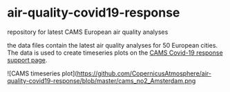 # air-quality-covid19-response

repository for latest CAMS European air quality analyses

the data files contain the latest air quality analyses for 50 European cities. The data is used to create timeseries plots on the [CAMS Covid-19 response support page](https://atmosphere.copernicus.eu/european-air-quality-information-support-covid-19-crisis).

![CAMS timeseries plot](https://github.com/CopernicusAtmosphere/air-quality-covid19-response/blob/master/cams_no2_Amsterdam.png
